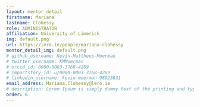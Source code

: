 ```yaml
---
layout: mentor_detail
firstname: Mariana
lastname: Clohessy
role: ADMINISTRATOR
affiliation: University of Limerick
img: default.png
url: https://lero.ie/people/mariana-clohessy
mentor_detail_img: default.png
# github_username: Kevin-Mattheus-Moerman
# twitter_username: KMMoerman
# orcid_id: 0000-0003-3768-4269
# impactstory_id: u/0000-0003-3768-4269
# linkedin_username: kevin-moerman-98923831
email_address: Mariana.Clohessy@lero.ie
# description: Lorem Ipsum is simply dummy text of the printing and typesetting industry. Lorem Ipsum has been the industry's standard dummy text ever since the 1500s, when an unknown printer took a galley of type and scrambled it to make a type specimen book. It has survived not only five centuries, but also the leap into electronic typesetting, remaining essentially unchanged.
order: 6
---
```

